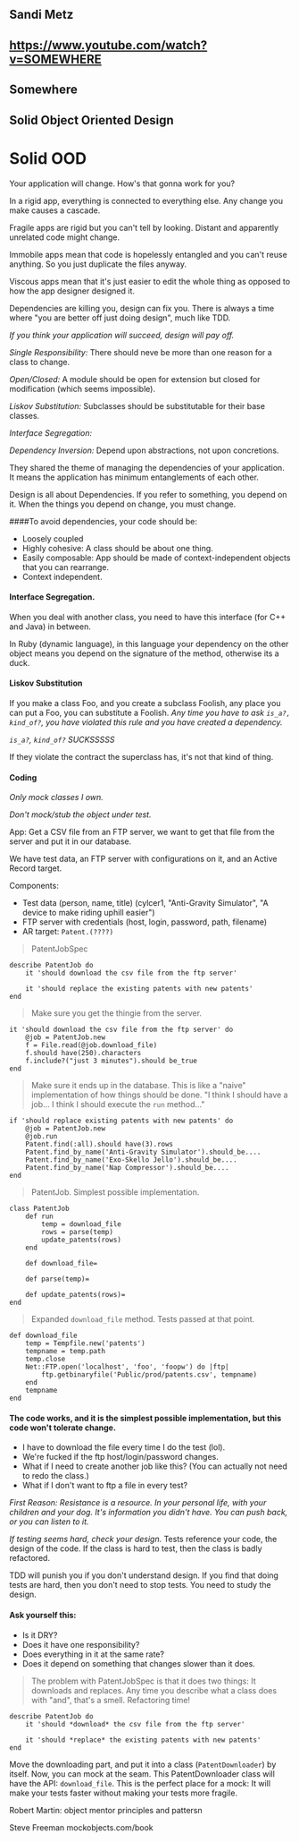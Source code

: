 Sandi Metz
---
https://www.youtube.com/watch?v=SOMEWHERE
---
Somewhere
---
Solid Object Oriented Design
---
# Solid OOD

Your application will change. How's that gonna work for you?

In a rigid app, everything is connected to everything else. Any change you make causes a cascade.

Fragile apps are rigid but you can't tell by looking. Distant and apparently unrelated code might change.

Immobile apps mean that code is hopelessly entangled and you can't reuse anything. So you just duplicate the files anyway.

Viscous apps mean that it's just easier to edit the whole thing as opposed to how the app designer designed it.

Dependencies are killing you, design can fix you. There is always a time where "you are better off just doing design", much like TDD.

*If you think your application will succeed, design will pay off.*

*Single Responsibility:* There should neve be more than one reason for a class to change.

*Open/Closed:* A module should be open for extension but closed for modification (which seems impossible).

*Liskov Substitution:* Subclasses should be substitutable for their base classes.

*Interface Segregation:*

*Dependency Inversion:* Depend upon abstractions, not upon concretions.

They shared the theme of managing the dependencies of your application. It means the application has minimum entanglements of each other.

Design is all about Dependencies. If you refer to something, you depend on it. When the things you depend on change, you must change.

####To avoid dependencies, your code should be:
- Loosely coupled
- Highly cohesive: A class should be about one thing.
- Easily composable: App should be made of context-independent objects that you can rearrange.
- Context independent.

#### Interface Segregation.

When you deal with another class, you need to have this interface (for C++ and Java) in between.

In Ruby (dynamic language), in this language your dependency on the other object means you depend on the signature of the method, otherwise its a duck.

#### Liskov Substitution

If you make a class Foo, and you create a subclass Foolish, any place you can put a Foo, you can substitute a Foolish. *Any time you have to ask `is_a?, kind_of?`, you have violated this rule and you have created a dependency.*

*`is_a?`, `kind_of?` SUCKSSSSS*

If they violate the contract the superclass has, it's not that kind of thing.

#### Coding

*Only mock classes I own.*

*Don't mock/stub the object under test.*

App: Get a CSV file from an FTP server, we want to get that file from the server and put it in our database.

We have test data, an FTP server with configurations on it, and an Active Record target.

Components:

- Test data (person, name, title) (cylcer1, "Anti-Gravity Simulator", "A device to make riding uphill easier")
- FTP server with credentials (host, login, password, path, filename)
- AR target: `Patent.(????)`

> PatentJobSpec

    describe PatentJob do
        it 'should download the csv file from the ftp server'

        it 'should replace the existing patents with new patents'
    end

> Make sure you get the thingie from the server.

    it 'should download the csv file from the ftp server' do
        @job = PatentJob.new
        f = File.read(@job.download_file)
        f.should have(250).characters
        f.include?("just 3 minutes").should be_true
    end

> Make sure it ends up in the database. This is like a "naive" implementation of how things should be done. "I think I should have a job... I think I should execute the `run` method..."

    if 'should replace existing patents with new patents' do
        @job = PatentJob.new
        @job.run
        Patent.find(:all).should have(3).rows
        Patent.find_by_name('Anti-Gravity Simulator').should_be....
        Patent.find_by_name('Exo-Skello Jello').should_be....
        Patent.find_by_name('Nap Compressor').should_be....
    end

> PatentJob. Simplest possible implementation.

    class PatentJob
        def run
            temp = download_file
            rows = parse(temp)
            update_patents(rows)
        end

        def download_file=

        def parse(temp)=

        def update_patents(rows)=
    end

> Expanded `download_file` method. Tests passed at that point.

    def download_file
        temp = Tempfile.new('patents')
        tempname = temp.path
        temp.close
        Net::FTP.open('localhost', 'foo', 'foopw') do |ftp|
            ftp.getbinaryfile('Public/prod/patents.csv', tempname)
        end
        tempname
    end

#### The code works, and it is the simplest possible implementation, but this code won't tolerate change.
- I have to download the file every time I do the test (lol).
- We're fucked if the ftp host/login/password changes.
- What if I need to create another job like this? (You can actually not need to redo the class.)
- What if I don't want to ftp a file in every test?

*First Reason: Resistance is a resource. In your personal life, with your children and your dog. It's information you didn't have. You can push back, or you can listen to it.*

*If testing seems hard, check your design.* Tests reference your code, the design of the code. If the class is hard to test, then the class is badly refactored.

TDD will punish you if you don't understand design. If you find that doing tests are hard, then you don't need to stop tests. You need to study the design.

#### Ask yourself this:
- Is it DRY?
- Does it have one responsibility?
- Does everything in it at the same rate?
- Does it depend on something that changes slower than it does.

> The problem with PatentJobSpec is that it does two things: It downloads and replaces. Any time you describe what a class does with "and", that's a smell. Refactoring time!

    describe PatentJob do
        it 'should *download* the csv file from the ftp server'

        it 'should *replace* the existing patents with new patents'
    end

Move the downloading part, and put it into a class (`PatentDownloader`) by itself. Now, you can mock at the seam. This PatentDownloader class will have the API: `download_file`. This is the perfect place for a mock: It will make your tests faster without making your tests more fragile.

Robert Martin: object mentor principles and pattersn

Steve Freeman mockobjects.com/book
